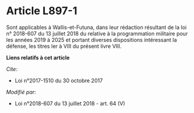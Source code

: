 # Article L897-1

Sont applicables à Wallis-et-Futuna, dans leur rédaction résultant de  la loi                  n° 2018-607 du 13 juillet 2018
du relative à la programmation militaire pour les années 2019 à 2025 et portant diverses dispositions intéressant la défense,
les titres Ier à VIII du présent livre VIII.

**Liens relatifs à cet article**

_Cite_:

  - Loi n°2017-1510 du 30 octobre 2017

_Modifié par_:

  - Loi n°2018-607 du 13 juillet 2018 - art. 64 (V)
